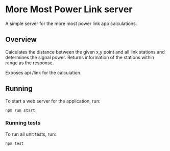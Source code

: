 # More Most Power Link server

A simple server for the more most power link app calculations.

## Overview

Calculates the distance between the given x,y point and all link stations and determines the signal power.
Returns information of the stations within range as the response.

Exposes api /link for the calculation.

## Running

To start a web server for the application, run:

    npm run start

### Running tests

To run all unit tests, run:

    npm test
